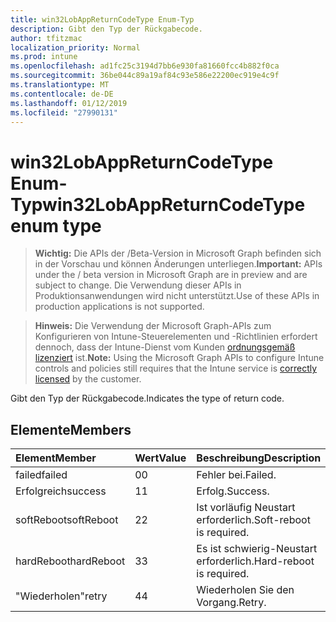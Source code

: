 ```yaml
---
title: win32LobAppReturnCodeType Enum-Typ
description: Gibt den Typ der Rückgabecode.
author: tfitzmac
localization_priority: Normal
ms.prod: intune
ms.openlocfilehash: ad1fc25c3194d7bb6e930fa81660fcc4b882f0ca
ms.sourcegitcommit: 36be044c89a19af84c93e586e22200ec919e4c9f
ms.translationtype: MT
ms.contentlocale: de-DE
ms.lasthandoff: 01/12/2019
ms.locfileid: "27990131"
---
```

# <a name="win32lobappreturncodetype-enum-type"></a><span data-ttu-id="54d9a-103">win32LobAppReturnCodeType Enum-Typ</span><span class="sxs-lookup"><span data-stu-id="54d9a-103">win32LobAppReturnCodeType enum type</span></span>

> <span data-ttu-id="54d9a-104">**Wichtig:** Die APIs der /Beta-Version in Microsoft Graph befinden sich in der Vorschau und können Änderungen unterliegen.</span><span class="sxs-lookup"><span data-stu-id="54d9a-104">**Important:** APIs under the / beta version in Microsoft Graph are in preview and are subject to change.</span></span> <span data-ttu-id="54d9a-105">Die Verwendung dieser APIs in Produktionsanwendungen wird nicht unterstützt.</span><span class="sxs-lookup"><span data-stu-id="54d9a-105">Use of these APIs in production applications is not supported.</span></span>

> <span data-ttu-id="54d9a-106">**Hinweis:** Die Verwendung der Microsoft Graph-APIs zum Konfigurieren von Intune-Steuerelementen und -Richtlinien erfordert dennoch, dass der Intune-Dienst vom Kunden [ordnungsgemäß lizenziert](https://go.microsoft.com/fwlink/?linkid=839381) ist.</span><span class="sxs-lookup"><span data-stu-id="54d9a-106">**Note:** Using the Microsoft Graph APIs to configure Intune controls and policies still requires that the Intune service is [correctly licensed](https://go.microsoft.com/fwlink/?linkid=839381) by the customer.</span></span>

<span data-ttu-id="54d9a-107">Gibt den Typ der Rückgabecode.</span><span class="sxs-lookup"><span data-stu-id="54d9a-107">Indicates the type of return code.</span></span>
## <a name="members"></a><span data-ttu-id="54d9a-108">Elemente</span><span class="sxs-lookup"><span data-stu-id="54d9a-108">Members</span></span>
|<span data-ttu-id="54d9a-109">Element</span><span class="sxs-lookup"><span data-stu-id="54d9a-109">Member</span></span>|<span data-ttu-id="54d9a-110">Wert</span><span class="sxs-lookup"><span data-stu-id="54d9a-110">Value</span></span>|<span data-ttu-id="54d9a-111">Beschreibung</span><span class="sxs-lookup"><span data-stu-id="54d9a-111">Description</span></span>|
|:---|:---|:---|
|<span data-ttu-id="54d9a-112">failed</span><span class="sxs-lookup"><span data-stu-id="54d9a-112">failed</span></span>|<span data-ttu-id="54d9a-113">0</span><span class="sxs-lookup"><span data-stu-id="54d9a-113">0</span></span>|<span data-ttu-id="54d9a-114">Fehler bei.</span><span class="sxs-lookup"><span data-stu-id="54d9a-114">Failed.</span></span>|
|<span data-ttu-id="54d9a-115">Erfolgreich</span><span class="sxs-lookup"><span data-stu-id="54d9a-115">success</span></span>|<span data-ttu-id="54d9a-116">1</span><span class="sxs-lookup"><span data-stu-id="54d9a-116">1</span></span>|<span data-ttu-id="54d9a-117">Erfolg.</span><span class="sxs-lookup"><span data-stu-id="54d9a-117">Success.</span></span>|
|<span data-ttu-id="54d9a-118">softReboot</span><span class="sxs-lookup"><span data-stu-id="54d9a-118">softReboot</span></span>|<span data-ttu-id="54d9a-119">2</span><span class="sxs-lookup"><span data-stu-id="54d9a-119">2</span></span>|<span data-ttu-id="54d9a-120">Ist vorläufig Neustart erforderlich.</span><span class="sxs-lookup"><span data-stu-id="54d9a-120">Soft-reboot is required.</span></span>|
|<span data-ttu-id="54d9a-121">hardReboot</span><span class="sxs-lookup"><span data-stu-id="54d9a-121">hardReboot</span></span>|<span data-ttu-id="54d9a-122">3</span><span class="sxs-lookup"><span data-stu-id="54d9a-122">3</span></span>|<span data-ttu-id="54d9a-123">Es ist schwierig-Neustart erforderlich.</span><span class="sxs-lookup"><span data-stu-id="54d9a-123">Hard-reboot is required.</span></span>|
|<span data-ttu-id="54d9a-124">"Wiederholen"</span><span class="sxs-lookup"><span data-stu-id="54d9a-124">retry</span></span>|<span data-ttu-id="54d9a-125">4</span><span class="sxs-lookup"><span data-stu-id="54d9a-125">4</span></span>|<span data-ttu-id="54d9a-126">Wiederholen Sie den Vorgang.</span><span class="sxs-lookup"><span data-stu-id="54d9a-126">Retry.</span></span>|





